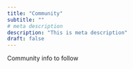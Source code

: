 ```yaml
---
title: "Community"
subtitle: ""
# meta description
description: "This is meta description"
draft: false
---
```


Community info to follow

